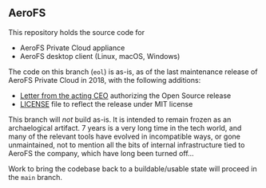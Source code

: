 AeroFS
---

This repository holds the source code for
 - AeroFS Private Cloud appliance
 - AeroFS desktop client (Linux, macOS, Windows)


The code on this branch (`eol`) is as-is, as of the last maintenance release
of AeroFS Private Cloud in 2018, with the following additions:

 - [Letter from the acting CEO](AeroFS_Open_Source.pdf) authorizing the Open Source release
 - [LICENSE](LICENSE) file to reflect the release under MIT license


This branch will *not* build as-is. It is intended to remain frozen as an
archaelogical artifact. 7 years is a very long time in the tech world,
and many of the relevant tools have evolved in incompatible ways, or gone
unmaintained, not to mention all the bits of internal infrastructure tied
to AeroFS the company, which have long been turned off...

Work to bring the codebase back to a buildable/usable state will proceed in
the `main` branch.


